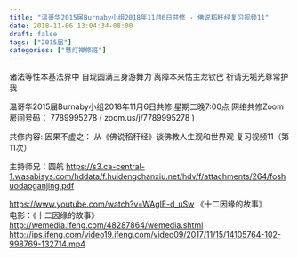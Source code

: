 ```yaml
---
title: "温哥华2015届Burnaby小组2018年11月6日共修 - 佛说稻秆经复习视频11"
date: 2018-11-06 13:04:34-08:00
draft: false
tags: ["2015届"]
categories: ["慧灯禅修班"]
---
```

诸法等性本基法界中 自现圆满三身游舞力
离障本来怙主龙钦巴 祈请无垢光尊常护我

温哥华2015届Burnaby小组2018年11月6日共修
星期二晚7:00点
网络共修Zoom房间号码： 7789995278 ( zoom.us/j/7789995278 )

共修内容:
因果不虚之：
从《佛说稻秆经》谈佛教人生观和世界观 复习视频11（第11次）

主持师兄：圆航
  https://s3.ca-central-1.wasabisys.com/hddata/f.huidengchanxiu.net/hdv/f/attachments/264/foshuodaoganjing.pdf


https://www.youtube.com/watch?v=WAglE-d_uSw
《十二因缘的故事》  
电影：《十二因缘的故事》  
http://wemedia.ifeng.com/48287864/wemedia.shtml  
http://ips.ifeng.com/video19.ifeng.com/video09/2017/11/15/14105764-102-998769-132714.mp4
